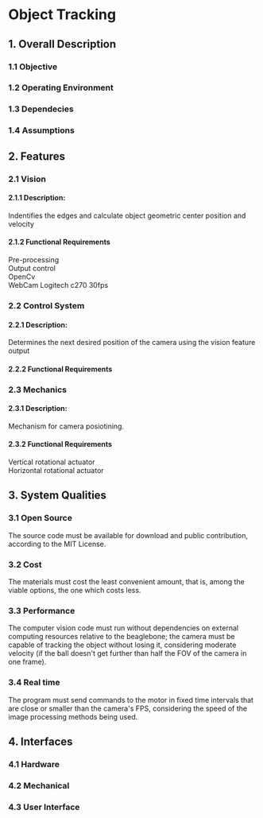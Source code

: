 # Object Tracking
## 1. Overall Description
### 1.1 Objective

### 1.2 Operating Environment

### 1.3 Dependecies

### 1.4 Assumptions

## 2. Features

### 2.1 Vision
#### 2.1.1 Description:
  Indentifies the edges and calculate object geometric center position and velocity
#### 2.1.2 Functional Requirements
  Pre-processing  
  Output control  
  OpenCv  
  WebCam Logitech c270 30fps  

### 2.2 Control System 
 
#### 2.2.1 Description:
  Determines the next desired position of the camera using the vision feature output

#### 2.2.2 Functional Requirements

### 2.3 Mechanics

#### 2.3.1 Description:
  Mechanism for camera posiotining.  

#### 2.3.2 Functional Requirements
  Vertical rotational actuator  
  Horizontal rotational actuator

## 3. System Qualities
### 3.1 Open Source
  The source code must be available for download and public contribution, according to the MIT License.
### 3.2 Cost
  The materials must cost the least convenient amount, that is, among the viable options, the one which costs less. 
### 3.3 Performance
  The computer vision code must run without dependencies on external computing resources relative to the beaglebone; the camera must be capable of tracking the object without losing it, considering moderate velocity (if the ball doesn't get further than half the FOV of the camera in one frame).
### 3.4 Real time
  The program must send commands to the motor in fixed time intervals that are close or smaller than the camera's FPS, considering the speed of the image processing methods being used.  
## 4. Interfaces
### 4.1 Hardware
### 4.2 Mechanical
### 4.3 User Interface
